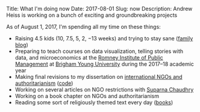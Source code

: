 Title: What I'm doing now
Date: 2017-08-01
Slug: now
Description: Andrew Heiss is working on a bunch of exciting and groundbreaking projects

As of August 1, 2017, I'm spending all my time on these things:

* Raising 4.5 kids (10, 7.5, 5, 2, −13 weeks) and trying to stay sane ([family blog](http://www.heissatopia.com/))
* Preparing to teach courses on data visualization, telling stories with data, and microeconomics at the [Romney Institute of Public Management](https://marriottschool.byu.edu/mpa/) at [Brigham Young University](https://home.byu.edu/home/) during the 2017–18 academic year
* Making final revisions to my dissertation on [international NGO&#8288;s and authoritarianism](https://www.ingorestrictions.org) ([code](https://github.com/andrewheiss/Dissertation))
* Working on several articles on NGO restrictions with [Suparna Chaudhry](http://www.suparnachaudhry.com/)
* Working on a book chapter on NGO&#8288;s and authoritarianism
* Reading some sort of religiously themed text every day ([books](https://www.goodreads.com/review/list/2733632-andrew-heiss?shelf=religious))
